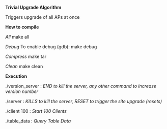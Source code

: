 __Trivial Upgrade Algorithm__

Triggers upgrade of all APs at once

__How to compile__

_All_ 
make all

_Debug_ 
To enable debug (gdb): make debug

_Compress_ 
make tar

_Clean_ 
make clean


__Execution__

./version\_server : _END to kill the server, any other command to increase version number_

./server : _KILLS to kill the server, RESET to trigger the site upgrade (resets)_

./client 100 : _Start 100 Clients_

./table\_data : _Query Table Data_
